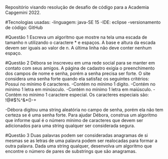 Repositório visando resolução de desafio de código para a Academia Capgemini 2022.

#Tecnologias usadas:
-linguagem: java-SE 15
-IDE: eclipse
-versionamento de código: GitHub 

#Questão 1
Escreva um algoritmo que mostre na tela uma escada de tamanho n utilizando o caractere * e espaços. A base e altura da escada devem ser iguais ao valor de n. A última linha não deve conter nenhum espaço.

#Questão 2
Débora se inscreveu em uma rede social para se manter em contato com seus amigos. A página de cadastro exigia o preenchimento dos campos de nome e senha, porém a senha precisa ser forte. O site considera uma senha forte quando ela satisfaz os seguintes critérios:
Possui no mínimo 6 caracteres.
-Contém no mínimo 1 digito.
-Contém no mínimo 1 letra em minúsculo.
-Contém no mínimo 1 letra em maiúsculo.
-Contém no mínimo 1 caractere especial. Os caracteres especiais são: !@#$%^&*()-+

-Débora digitou uma string aleatória no campo de senha, porém ela não tem certeza se é uma senha forte. Para ajudar Débora, construa um algoritmo que informe qual é o número mínimo de caracteres que devem ser adicionados para uma string qualquer ser considerada segura.

#Questão 3
Duas palavras podem ser consideradas anagramas de si mesmas se as letras de uma palavra podem ser realocadas para formar a outra palavra. Dada uma string qualquer, desenvolva um algoritmo que encontre o número de pares de substrings que são anagramas.
